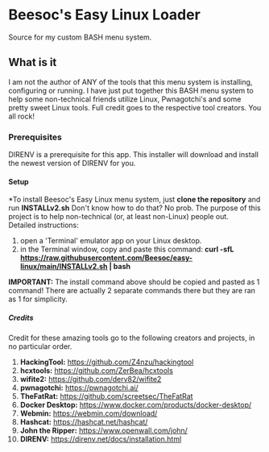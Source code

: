 # Beesoc's Easy Linux Loader
Source for my custom BASH menu system.  

## What is it
I am not the author of ANY of the tools that this menu system is installing, configuring or running. I have just put together this BASH menu system to help some non-technical friends utilize Linux, Pwnagotchi's and some pretty sweet Linux tools.  Full credit goes to the respective tool creators.  You all rock!
### Prerequisites
DIRENV is a prerequisite for this app. This installer will download and install the newest version of DIRENV for you. 

#### Setup
*To install Beesoc's Easy Linux menu system, just **clone the repository** and run **INSTALLv2.sh**
Don't know how to do that?  No prob. The purpose of this project is to help non-technical (or, at least non-Linux) people out.  
Detailed instructions: 
1. open a 'Terminal' emulator app on your Linux desktop.
2. in the Terminal window, copy and paste this command: **curl -sfL https://raw.githubusercontent.com/Beesoc/easy-linux/main/INSTALLv2.sh | bash**
 
**IMPORTANT:**  The install command above should be copied and pasted as 1 command!  There are actually 2 separate commands there but they are ran as 1 for simplicity.

##### Credits
Credit for these amazing tools go to the following creators and projects, in no particular order.
1. **HackingTool:** https://github.com/Z4nzu/hackingtool
2. **hcxtools:** https://github.com/ZerBea/hcxtools
3. **wifite2:** https://github.com/derv82/wifite2
4. **pwnagotchi:** https://pwnagotchi.ai/
5. **TheFatRat:** https://github.com/screetsec/TheFatRat
6. **Docker Desktop:** https://www.docker.com/products/docker-desktop/
7. **Webmin:** https://webmin.com/download/
8. **Hashcat:** https://hashcat.net/hashcat/
9. **John the Ripper:** https://www.openwall.com/john/
10. **DIRENV:** https://direnv.net/docs/installation.html

